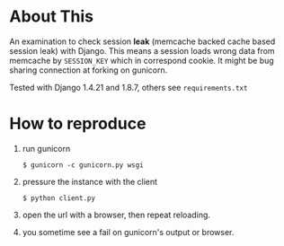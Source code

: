 # About This

An examination to check session **leak** (memcache backed cache based session leak) with Django.
This means a session loads wrong data from memcache by `SESSION_KEY` which in correspond cookie.
It might be bug sharing connection at forking on gunicorn.

Tested with Django 1.4.21 and 1.8.7, others see `requirements.txt`

# How to reproduce

1. run gunicorn

   ```
   $ gunicorn -c gunicorn.py wsgi
   ```

2. pressure the instance with the client

   ```
   $ python client.py
   ```

3. open the url with a browser, then repeat reloading.
4. you sometime see a fail on gunicorn's output or browser.
